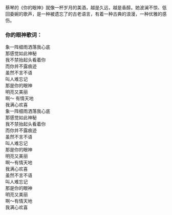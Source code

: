 

蔡琴的《你的眼神》就像一杯岁月的美酒，越是久远，越是香醇。她波澜不惊、低回委婉的歌声，是一种被遗忘了的古老语言，有着一种古典的浪漫，一种优雅的感伤。

### 你的眼神歌词：

象一阵细雨洒落我心底  
那感觉如此神秘  
我不禁抬起头看着你  
而你并不露痕迹  
虽然不言不语  
叫人难忘记  
那是你的眼神  
明亮又美丽  
啊～ 有情天地  
我满心欢喜  
象一阵细雨洒落我心底  
那感觉如此神秘  
我不禁抬起头看着你  
而你并不露痕迹  
虽然不言不语  
叫人难忘记  
那是你的眼神  
明亮又美丽  
啊～有情天地  
我满心欢喜  
虽然不言不语  
叫人难忘记  
那是你的眼神  
明亮又美丽  
啊～有情天地  
我满心欢喜

